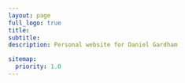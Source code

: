 ```yaml
---
layout: page
full_logo: true
title: 
subtitle: 
description: Personal website for Daniel Gardham

sitemap:
  priority: 1.0
---
```


<head>
    <style>
    {
        box-sizing: border-box;
    }
    /* Set additional styling options for the columns*/
    .column1 {
    float: left;
    width: 70%;
    margin: auto;
    }
    .column2 {
    float: left;
    width: 25%;
    margin: auto;
    }

    .space {
    float: left;
    width: 5%;
    margin: auto;
    }

    .row:after {
    content: "";
    display: table;
    clear: both;
    }
    </style>
 </head>
<section>
<div class="row">
       <div class="column1" style="background-color:#ffffff">
       <p>I am an Early Career Fellow (lecturer) in the Surrey Centre for Cyber Security at the University of Surrey, UK. I am most interested in protocol design and provable security, with a particular emphasis on privacy-preserving cryptrography and authentication.
<br>
       <p>Before this I was a postdoctoral researcher in the Information Security Group at Royal Holloway, University of London. I obtained my PhD from the University of Surrey in 2021 under the supervision of <a href="http://www.manulis.eu">Mark Manulis</a>. My thesis developed functionality of attribute-based signatures in both classical and post-quantum settings. I have also completed an MMath at the University of Bath with focus on algebra, analysis and probability. 
<br>
<h3>Publications:</h3>
For an up to date list of publications, please see either my <a href="https://dblp.org/pid/222/6614.html">dblp</a> entry or my <a href="https://scholar.google.co.uk/citations?user=3BhQZ0kAAAAJ&hl=en">google scholar</a> page.

<h3>Research Interests:</h3>
<ul>
  <li>Privacy-Preserving Cryptography</li>
  <li>Provable Security</li>
  <li>Lattice-based Cryptography</li>
</ul>
</p>
</div>
 <div class="space" style="background-color:#ffffff;">
</div>
<div class="column2" style="background-color:#ffffff;">
       <p><strong><img src="assets/img/Profile_Close.jpg" alt="Profile" width="100%" />&nbsp;</strong></p>
<br>
<h3>Contact:</h3>
I am most easily reached via email at the following address: firstname.surname@surrey.ac.uk.
       </div>
</div>
</section>



<!--
<br>
-->

